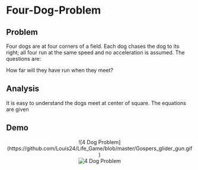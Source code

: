 # Four-Dog-Problem

## Problem
Four dogs are at four corners of a field. Each dog chases the dog to its right; all four run at the same speed and no acceleration is 
assumed. The questions are:

How far will they have run when they meet?

## Analysis
It is easy to understand the dogs meet at center of square. The equations are given

## Demo
<div align=center>
  ![4 Dog Problem](https://github.com/Louis24/Life_Game/blob/master/Gospers_glider_gun.gif)
</div>



<div align="center">
<img src="https://github.com/Louis24/Life_Game/blob/master/Gospers_glider_gun.gif" alt="4 Dog Problem">
</div>
